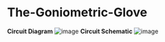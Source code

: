 # The-Goniometric-Glove
**Circuit Diagram**
![image](https://user-images.githubusercontent.com/63184884/171772596-caacde6e-c16e-4c4e-88e2-39d2db7fb6ab.png)
**Circuit Schematic**
![image](https://user-images.githubusercontent.com/63184884/171772641-17b5c72f-bc9d-4c2b-8e98-381a4e1e0292.png)

